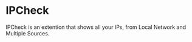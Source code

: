 # IPCheck

IPCheck is an extention that shows all your IPs, from Local Network and Multiple Sources.
